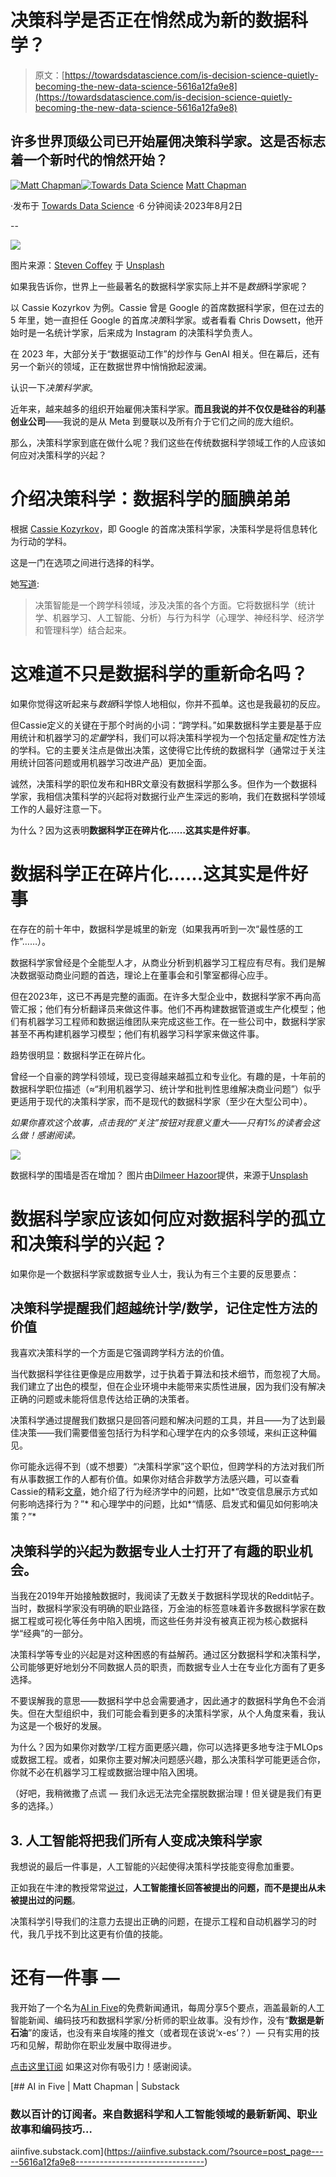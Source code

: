 # 决策科学是否正在悄然成为新的数据科学？

> 原文：[https://towardsdatascience.com/is-decision-science-quietly-becoming-the-new-data-science-5616a12fa9e8](https://towardsdatascience.com/is-decision-science-quietly-becoming-the-new-data-science-5616a12fa9e8)

## 许多世界顶级公司已开始雇佣决策科学家。这是否标志着一个新时代的悄然开始？

[](https://medium.com/@mattchapmanmsc?source=post_page-----5616a12fa9e8--------------------------------)[![Matt Chapman](../Images/7511deb8d9ed408ece21031f6614c532.png)](https://medium.com/@mattchapmanmsc?source=post_page-----5616a12fa9e8--------------------------------)[](https://towardsdatascience.com/?source=post_page-----5616a12fa9e8--------------------------------)[![Towards Data Science](../Images/a6ff2676ffcc0c7aad8aaf1d79379785.png)](https://towardsdatascience.com/?source=post_page-----5616a12fa9e8--------------------------------) [Matt Chapman](https://medium.com/@mattchapmanmsc?source=post_page-----5616a12fa9e8--------------------------------)

·发布于 [Towards Data Science](https://towardsdatascience.com/?source=post_page-----5616a12fa9e8--------------------------------) ·6 分钟阅读·2023年8月2日

--

![](../Images/a39005147d9844b76786291f07772865.png)

图片来源：[Steven Coffey](https://unsplash.com/@steeeve) 于 [Unsplash](https://unsplash.com/photos/_Q4v8_Iy0rA)

如果我告诉你，世界上一些最著名的数据科学家实际上并不是*数据*科学家呢？

以 Cassie Kozyrkov 为例。Cassie 曾是 Google 的首席数据科学家，但在过去的 5 年里，她一直担任 Google 的首席*决策*科学家。或者看看 Chris Dowsett，他开始时是一名统计学家，后来成为 Instagram 的决策科学负责人。

在 2023 年，大部分关于“数据驱动工作”的炒作与 GenAI 相关。但在幕后，还有另一个新兴的领域，正在数据世界中悄悄掀起波澜。

认识一下*决策科学家*。

近年来，越来越多的组织开始雇佣决策科学家。**而且我说的并不仅仅是硅谷的利基创业公司**——我说的是从 Meta 到曼联以及所有介于它们之间的庞大组织。

那么，决策科学家到底在做什么呢？我们这些在传统数据科学领域工作的人应该如何应对决策科学的兴起？

# 介绍决策科学：数据科学的腼腆弟弟

根据 [Cassie Kozyrkov](/introduction-to-decision-intelligence-5d147ddab767)，即 Google 的首席决策科学家，决策科学是将信息转化为行动的学科。

这是一门在选项之间进行选择的科学。

她[写道](https://www.linkedin.com/in/kozyrkov/):

> 决策智能是一个跨学科领域，涉及决策的各个方面。它将数据科学（统计学、机器学习、人工智能、分析）与行为科学（心理学、神经科学、经济学和管理科学）结合起来。

# 这难道不只是数据科学的重新命名吗？

如果你觉得这听起来与*数据*科学惊人地相似，你并不孤单。这也是我最初的反应。

但Cassie定义的关键在于那个时尚的小词：“跨学科。”如果数据科学主要是基于应用统计和机器学习的*定量*学科，我们可以将决策科学视为一个包括定量*和*定性方法的学科。它的主要关注点是做出决策，这使得它比传统的数据科学（通常过于关注用统计回答问题或用机器学习改进产品）更加全面。

诚然，决策科学的职位发布和HBR文章没有数据科学那么多。但作为一个数据科学家，我相信决策科学的兴起将对数据行业产生深远的影响，我们在数据科学领域工作的人最好注意一下。

为什么？因为这表明**数据科学正在碎片化……这其实是件好事**。

# 数据科学正在碎片化……这其实是件好事

在存在的前十年中，数据科学是城里的新宠（如果我再听到一次“最性感的工作”……）。

数据科学家曾经是个全能型人才，从商业分析到机器学习工程应有尽有。我们是解决数据驱动商业问题的首选，理论上在董事会和引擎室都得心应手。

但在2023年，这已不再是完整的画面。在许多大型企业中，数据科学家不再向高管汇报；他们有分析翻译员来做这件事。他们不再构建数据管道或生产化模型；他们有机器学习工程师和数据运维团队来完成这些工作。在一些公司中，数据科学家甚至不再构建机器学习模型；他们有机器学习科学家来做这件事。

趋势很明显：数据科学正在碎片化。

曾经一个自豪的跨学科领域，现已变得越来越孤立和专业化。有趣的是，十年前的数据科学职位描述（≈“利用机器学习、统计学和批判性思维解决商业问题”）似乎更适用于现代的决策科学家，而不是现代的数据科学家（至少在大型公司中）。

*如果你喜欢这个故事，点击我的“关注”按钮对我意义重大——只有1%的读者会这么做！感谢阅读。*

![](../Images/5e4a3db8f55a9e2b8aa69ad9a5c07bb7.png)

数据科学的围墙是否在增加？ 图片由[Dilmeer Hazoor](https://unsplash.com/@dilmeerhazoor)提供，来源于[Unsplash](https://unsplash.com/photos/bzqc09sK_D0)

# 数据科学家应该如何应对数据科学的孤立和决策科学的兴起？

如果你是一个数据科学家或数据专业人士，我认为有三个主要的反思要点：

## **决策科学提醒我们超越统计学/数学，记住定性方法的价值**

我喜欢决策科学的一个方面是它强调跨学科方法的价值。

当代数据科学往往更像是应用数学，过于执着于算法和技术细节，而忽视了大局。我们建立了出色的模型，但在企业环境中未能带来实质性进展，因为我们没有解决正确的问题或未能将信息传达给正确的决策者。

决策科学通过提醒我们数据只是回答问题和解决问题的工具，并且——为了达到最佳决策——我们需要借鉴包括行为科学和心理学在内的众多领域，来纠正这种偏见。

你可能永远得不到（或不想要）“决策科学家”这个职位，但跨学科的方法对我们所有从事数据工作的人都有价值。如果你对结合非数学方法感兴趣，可以查看Cassie的精彩[文章](/introduction-to-decision-intelligence-5d147ddab767)，她介绍了行为经济学中的问题，比如*“改变信息展示方式如何影响选择行为？”* 和心理学中的问题，比如*“情感、启发式和偏见如何影响决策？”*

## 决策科学的兴起为数据专业人士打开了有趣的职业机会。

当我在2019年开始接触数据时，我阅读了无数关于数据科学现状的Reddit帖子。当时，数据科学家没有明确的职业路径，万金油的标签意味着许多数据科学家在数据工程或可视化等任务中陷入困境，而这些任务并没有被真正视为核心数据科学“经典”的一部分。

决策科学等专业的兴起是对这种困惑的有益解药。通过区分数据科学和决策科学，公司能够更好地划分不同数据人员的职责，而数据专业人士在专业化方面有了更多选择。

不要误解我的意思——数据科学中总会需要通才，因此通才的数据科学角色不会消失。但在大型组织中，我们可能会看到更多的决策科学家，从个人角度来看，我认为这是一个极好的发展。

为什么？因为如果你对数学/工程方面更感兴趣，你可以选择更多地专注于MLOps或数据工程。或者，如果你主要对解决问题感兴趣，那么决策科学可能更适合你，你就不必在机器学习工程或数据治理中陷入困境。

（好吧，我稍微撒了点谎 — 我们永远无法完全摆脱数据治理！但关键是我们有更多的选择。）

## 3\. 人工智能将把我们所有人变成决策科学家

我想说的最后一件事是，人工智能的兴起使得决策科学技能变得愈加重要。

正如我在牛津的教授常常[说过](https://www.charterworks.com/framers-kenneth-cukier-viktor-mayer-schonberger-and-francis-de-vericourt/)，**人工智能擅长回答被提出的问题，而不是提出从未被提出过的问题**。

决策科学引导我们的注意力去提出正确的问题，在提示工程和自动机器学习的时代，我几乎找不到比这更有价值的技能。

# 还有一件事 —

我开始了一个名为[AI in Five](https://aiinfive.substack.com/)的免费新闻通讯，每周分享5个要点，涵盖最新的人工智能新闻、编码技巧和数据科学家/分析师的职业故事。没有炒作，没有“**数据是新石油**”的废话，也没有来自埃隆的推文（或者现在该说‘x-es’？）— 只有实用的技巧和见解，帮助你在职业发展中取得进步。

[点击这里订阅](https://aiinfive.substack.com/) 如果这对你有吸引力！感谢阅读。

[](https://aiinfive.substack.com/?source=post_page-----5616a12fa9e8--------------------------------) [## AI in Five | Matt Chapman | Substack

### 数以百计的订阅者。来自数据科学和人工智能领域的最新新闻、职业故事和编码技巧…

aiinfive.substack.com](https://aiinfive.substack.com/?source=post_page-----5616a12fa9e8--------------------------------)
